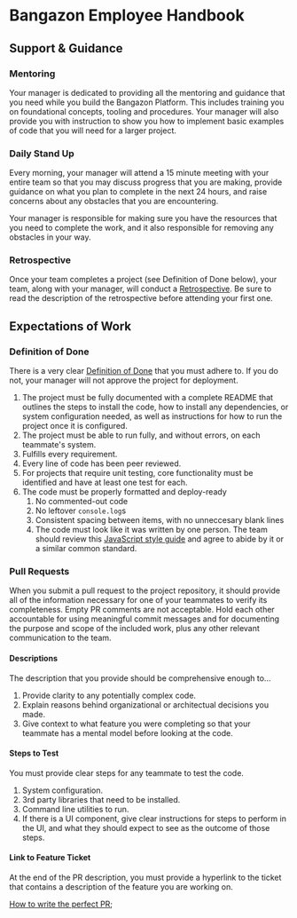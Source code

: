# Bangazon Employee Handbook

## Support & Guidance

### Mentoring

Your manager is dedicated to providing all the mentoring and guidance that you need while you build the Bangazon Platform. This includes training you on foundational concepts, tooling and procedures. Your manager will also provide you with instruction to show you how to implement basic examples of code that you will need for a larger project.

### Daily Stand Up

Every morning, your manager will attend a 15 minute meeting with your entire team so that you may discuss progress that you are making, provide guidance on what you plan to complete in the next 24 hours, and raise concerns about any obstacles that you are encountering.

Your manager is responsible for making sure you have the resources that you need to complete the work, and it also responsible for removing any obstacles in your way.

### Retrospective

Once your team completes a project (see Definition of Done below), your team, along with your manager, will conduct a [Retrospective](https://www.mountaingoatsoftware.com/agile/scrum/sprint-retrospective). Be sure to read the description of the retrospective before attending your first one.

## Expectations of Work

### Definition of Done

There is a very clear [Definition of Done](https://www.agilealliance.org/glossary/definition-of-done/) that you must adhere to. If you do not, your manager will not approve the project for deployment.

1. The project must be fully documented with a complete README that outlines the steps to install the code, how to install any dependencies, or system configuration needed, as well as instructions for how to run the project once it is configured.
1. The project must be able to run fully, and without errors, on each teammate's system.
1. Fulfills every requirement.
1. Every line of code has been peer reviewed.
1. For projects that require unit testing, core functionality must be identified and have at least one test for each.
1. The code must be properly formatted and deploy-ready
    1. No commented-out code
    1. No leftover `console.log`s
    1. Consistent spacing between items, with no unneccesary blank lines
    1. The code must look like it was written by one person. The team should review this [JavaScript style guide](https://contribute.jquery.org/style-guide/js/#comments) and agree to abide by it or a similar common standard.

### Pull Requests

When you submit a pull request to the project repository, it should provide all of the information necessary for one of your teammates to verify its completeness. Empty PR comments are not acceptable. Hold each other accountable for using meaningful commit messages and for documenting the purpose and scope of the included work, plus any other relevant communication to the team.

#### Descriptions

The description that you provide should be comprehensive enough to...

1. Provide clarity to any potentially complex code.
1. Explain reasons behind organizational or architectual decisions you made.
1. Give context to what feature you were completing so that your teammate has a mental model before looking at the code.

#### Steps to Test

You must provide clear steps for any teammate to test the code.

1. System configuration.
1. 3rd party libraries that need to be installed.
1. Command line utilities to run.
1. If there is a UI component, give clear instructions for steps to perform in the UI, and what they should expect to see as the outcome of those steps.

#### Link to Feature Ticket

At the end of the PR description, you must provide a hyperlink to the ticket that contains a description of the feature you are working on.

[How to write the perfect PR](https://github.com/blog/1943-how-to-write-the-perfect-pull-request);
